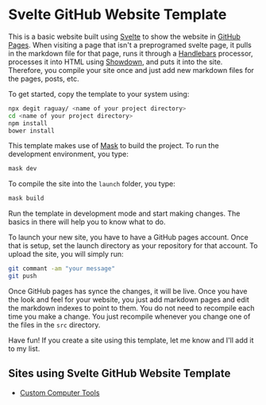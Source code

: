# Svelte GitHub Website Template

This is a basic website built using [Svelte](https://svelte.dev/) to show the website
in [GitHub Pages](https://pages.github.com/). When visiting a page that isn't a
preprogramed svelte page, it pulls in the markdown file
for that page, runs it through a [Handlebars](https://handlebarsjs.com) processor, processes it into HTML 
using [Showdown](https://github.com/showdownjs/showdown), and puts it into the site. Therefore, you
compile your site once and just add new markdown files for the pages, posts, etc.

To get started, copy the template to your system using:

```sh
npx degit raguay/ <name of your project directory>
cd <name of your project directory>
npm install
bower install
```

This template makes use of [Mask](https://github.com/jakedeichert/mask) to build the project. To run
the development environment, you type:

```sh
mask dev
```

To compile the site into the `launch` folder, you type:

```sh
mask build
```

Run the template in development mode and start making changes. The basics in there will
help you to know what to do.

To launch your new site, you have to have a GitHub pages account. Once that is setup, set the launch
directory as your repository for that account. To upload the site, you will simply run:

```sh
git commant -am "your message"
git push
```

Once GitHub pages has synce the changes, it will be live. Once you have the look and feel
for your website, you just add markdown pages and edit the markdown indexes to point to them.
You do not need to recompile each time you make a change. You just recompile whenever you change
one of the files in the `src` directory.

Have fun! If you create a site using this template, let me know and I'll add it to my list.

## Sites using Svelte GitHub Website Template

- [Custom Computer Tools](https://customct.com)


